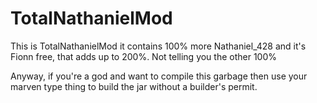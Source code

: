 # TotalNathanielMod

This is TotalNathanielMod it contains 100% more Nathaniel_428 and it's Fionn free, that adds up to 200%. Not telling you the other 100%

Anyway, if you're a god and want to compile this garbage then use your marven type thing to build the jar without a builder's permit.
